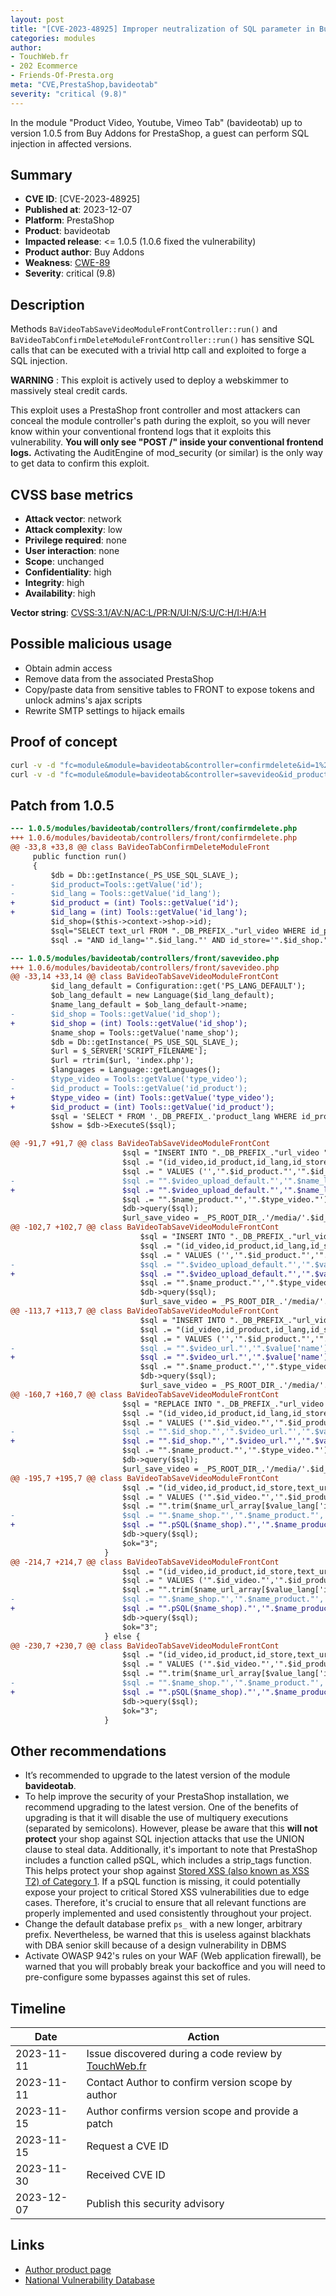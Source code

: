 ```yaml
---
layout: post
title: "[CVE-2023-48925] Improper neutralization of SQL parameter in Buy Addons - Product Video, Youtube, Vimeo Tab module for PrestaShop"
categories: modules
author:
- TouchWeb.fr
- 202 Ecommerce
- Friends-Of-Presta.org
meta: "CVE,PrestaShop,bavideotab"
severity: "critical (9.8)"
---
```


In the module "Product Video, Youtube, Vimeo Tab" (bavideotab) up to version 1.0.5 from Buy Addons for PrestaShop, a guest can perform SQL injection in affected versions.

## Summary

* **CVE ID**: [CVE-2023-48925]
* **Published at**: 2023-12-07
* **Platform**: PrestaShop
* **Product**: bavideotab
* **Impacted release**: <= 1.0.5 (1.0.6 fixed the vulnerability)
* **Product author**: Buy Addons
* **Weakness**: [CWE-89](https://cwe.mitre.org/data/definitions/89.html)
* **Severity**: critical (9.8)

## Description

Methods `BaVideoTabSaveVideoModuleFrontController::run()` and `BaVideoTabConfirmDeleteModuleFrontController::run()` has sensitive SQL calls that can be executed with a trivial http call and exploited to forge a SQL injection.

**WARNING** : This exploit is actively used to deploy a webskimmer to massively steal credit cards.

This exploit uses a PrestaShop front controller and most attackers can conceal the module controller's path during the exploit, so you will never know within your conventional frontend logs that it exploits this vulnerability. **You will only see "POST /" inside your conventional frontend logs.** Activating the AuditEngine of mod_security (or similar) is the only way to get data to confirm this exploit.

## CVSS base metrics

* **Attack vector**: network
* **Attack complexity**: low
* **Privilege required**: none
* **User interaction**: none
* **Scope**: unchanged
* **Confidentiality**: high
* **Integrity**: high
* **Availability**: high

**Vector string**: [CVSS:3.1/AV:N/AC:L/PR:N/UI:N/S:U/C:H/I:H/A:H](https://nvd.nist.gov/vuln-metrics/cvss/v3-calculator?vector=AV:N/AC:L/PR:N/UI:N/S:U/C:H/I:H/A:H)

## Possible malicious usage

* Obtain admin access
* Remove data from the associated PrestaShop
* Copy/paste data from sensitive tables to FRONT to expose tokens and unlock admins's ajax scripts
* Rewrite SMTP settings to hijack emails


## Proof of concept


```bash
curl -v -d "fc=module&module=bavideotab&controller=confirmdelete&id=1%27;select(0x73656C65637420736C656570283432293B)INTO@a;prepare`b`from@a;execute`b`;--&id_lang=1" 'https://preprod.X/'
curl -v -d "fc=module&module=bavideotab&controller=savevideo&id_product=1%22;select(0x73656C65637420736C656570283432293B)INTO@a;prepare`b`from@a;execute`b`;--&id_lang=1" 'https://preprod.X/'
```

## Patch from 1.0.5

```diff
--- 1.0.5/modules/bavideotab/controllers/front/confirmdelete.php
+++ 1.0.6/modules/bavideotab/controllers/front/confirmdelete.php
@@ -33,8 +33,8 @@ class BaVideoTabConfirmDeleteModuleFront
     public function run()
     {
         $db = Db::getInstance(_PS_USE_SQL_SLAVE_);
-        $id_product=Tools::getValue('id');
-        $id_lang = Tools::getValue('id_lang');
+        $id_product = (int) Tools::getValue('id');
+        $id_lang = (int) Tools::getValue('id_lang');
         $id_shop=($this->context->shop->id);
         $sql="SELECT text_url FROM "._DB_PREFIX_."url_video WHERE id_product='".$id_product."'";
         $sql .= "AND id_lang='".$id_lang."' AND id_store='".$id_shop."' AND type = 1 ";

```

```diff
--- 1.0.5/modules/bavideotab/controllers/front/savevideo.php
+++ 1.0.6/modules/bavideotab/controllers/front/savevideo.php
@@ -33,14 +33,14 @@ class BaVideoTabSaveVideoModuleFrontCont
         $id_lang_default = Configuration::get('PS_LANG_DEFAULT');
         $ob_lang_default = new Language($id_lang_default);
         $name_lang_default = $ob_lang_default->name;
-        $id_shop = Tools::getValue('id_shop');
+        $id_shop = (int) Tools::getValue('id_shop');
         $name_shop = Tools::getValue('name_shop');
         $db = Db::getInstance(_PS_USE_SQL_SLAVE_);
         $url = $_SERVER['SCRIPT_FILENAME'];
         $url = rtrim($url, 'index.php');
         $languages = Language::getLanguages();
-        $type_video = Tools::getValue('type_video');
-        $id_product = Tools::getValue('id_product');
+        $type_video = (int) Tools::getValue('type_video');
+        $id_product = (int) Tools::getValue('id_product');
         $sql = 'SELECT * FROM '._DB_PREFIX_.'product_lang WHERE id_product="'.$id_product.'"';
         $show = $db->ExecuteS($sql);

@@ -91,7 +91,7 @@ class BaVideoTabSaveVideoModuleFrontCont
                         $sql = "INSERT INTO "._DB_PREFIX_."url_video ";
                         $sql .= "(id_video,id_product,id_lang,id_store,text_url,language,shop,name_product,type)";
                         $sql .= " VALUES ('','".$id_product."','".$id_lang_default."','".$id_shop."','";
-                        $sql .= "".$video_upload_default."','".$name_lang_default."','".$name_shop."','";
+                        $sql .= "".$video_upload_default."','".$name_lang_default."','".pSQL($name_shop)."','";
                         $sql .= "".$name_product."','".$type_video."')";
                         $db->query($sql);
                         $url_save_video = _PS_ROOT_DIR_.'/media/'.$id_shop."/".$id_product."/";
@@ -102,7 +102,7 @@ class BaVideoTabSaveVideoModuleFrontCont
                             $sql = "INSERT INTO "._DB_PREFIX_."url_video ";
                             $sql .= "(id_video,id_product,id_lang,id_store,text_url,language,shop,name_product,type)";
                             $sql .= " VALUES ('','".$id_product."','".$value['id_lang']."','".$id_shop."','";
-                            $sql .= "".$video_upload_default."','".$value['name']."','".$name_shop."','";
+                            $sql .= "".$video_upload_default."','".$value['name']."','".pSQL($name_shop)."','";
                             $sql .= "".$name_product."','".$type_video."')";
                             $db->query($sql);
                             $url_save_video = _PS_ROOT_DIR_.'/media/'.$id_shop."/".$id_product."/";
@@ -113,7 +113,7 @@ class BaVideoTabSaveVideoModuleFrontCont
                             $sql = "INSERT INTO "._DB_PREFIX_."url_video ";
                             $sql .= "(id_video,id_product,id_lang,id_store,text_url,language,shop,name_product,type)";
                             $sql .= " VALUES ('','".$id_product."','".$value['id_lang']."','".$id_shop."','";
-                            $sql .= "".$video_url."','".$value['name']."','".$name_shop."','";
+                            $sql .= "".$video_url."','".$value['name']."','".pSQL($name_shop)."','";
                             $sql .= "".$name_product."','".$type_video."')";
                             $db->query($sql);
                             $url_save_video = _PS_ROOT_DIR_.'/media/'.$id_shop."/".$id_product."/";
@@ -160,7 +160,7 @@ class BaVideoTabSaveVideoModuleFrontCont
                         $sql = "REPLACE INTO "._DB_PREFIX_."url_video ";
                         $sql .= "(id_video,id_product,id_lang,id_store,text_url,language,shop,name_product,type)";
                         $sql .= " VALUES ('".$id_video."','".$id_product."','".$value['id_lang']."','";
-                        $sql .= "".$id_shop."','".$video_url."','".$value['name']."','".$name_shop."','";
+                        $sql .= "".$id_shop."','".$video_url."','".$value['name']."','".pSQL($name_shop)."','";
                         $sql .= "".$name_product."','".$type_video."')";
                         $db->query($sql);
                         $url_save_video = _PS_ROOT_DIR_.'/media/'.$id_shop."/".$id_product."/";
@@ -195,7 +195,7 @@ class BaVideoTabSaveVideoModuleFrontCont
                         $sql .= "(id_video,id_product,id_store,text_url,language,shop,name_product,type,id_lang)";
                         $sql .= " VALUES ('".$id_video."','".$id_product."','".$id_shop."','";
                         $sql .= "".trim($name_url_array[$value_lang['id_lang']])."','".$value_lang['name']."','";
-                        $sql .= "".$name_shop."','".$name_product."','".$type_video."','".$value_lang['id_lang']."')";
+                        $sql .= "".pSQL($name_shop)."','".$name_product."','".$type_video."','".$value_lang['id_lang']."')";
                         $db->query($sql);
                         $ok="3";
                     }
@@ -214,7 +214,7 @@ class BaVideoTabSaveVideoModuleFrontCont
                         $sql .= "(id_video,id_product,id_store,text_url,language,shop,name_product,type,id_lang)";
                         $sql .= " VALUES ('".$id_video."','".$id_product."','".$id_shop."','";
                         $sql .= "".trim($name_url_array[$value_lang['id_lang']])."','".$value_lang['name']."','";
-                        $sql .= "".$name_shop."','".$name_product."','".$type_video."','".$value_lang['id_lang']."')";
+                        $sql .= "".pSQL($name_shop)."','".$name_product."','".$type_video."','".$value_lang['id_lang']."')";
                         $db->query($sql);
                         $ok="3";
                     } else {
@@ -230,7 +230,7 @@ class BaVideoTabSaveVideoModuleFrontCont
                         $sql .= "(id_video,id_product,id_store,text_url,language,shop,name_product,type,id_lang)";
                         $sql .= " VALUES ('".$id_video."','".$id_product."','".$id_shop."','";
                         $sql .= "".trim($name_url_array[$value_lang['id_lang']])."','".$value_lang['name']."','";
-                        $sql .= "".$name_shop."','".$name_product."','".$type_video."','".$value_lang['id_lang']."')";
+                        $sql .= "".pSQL($name_shop)."','".$name_product."','".$type_video."','".$value_lang['id_lang']."')";
                         $db->query($sql);
                         $ok="3";
                     }
```

## Other recommendations

* It’s recommended to upgrade to the latest version of the module **bavideotab**.
* To help improve the security of your PrestaShop installation, we recommend upgrading to the latest version. One of the benefits of upgrading is that it will disable the use of multiquery executions (separated by semicolons). However, please be aware that this **will not protect** your shop against SQL injection attacks that use the UNION clause to steal data. Additionally, it's important to note that PrestaShop includes a function called pSQL, which includes a strip_tags function. This helps protect your shop against [Stored XSS (also known as XSS T2) of Category 1](https://security.friendsofpresta.org/modules/2023/02/07/stored-xss.html). If a pSQL function is missing, it could potentially expose your project to critical Stored XSS vulnerabilities due to edge cases. Therefore, it's crucial to ensure that all relevant functions are properly implemented and used consistently throughout your project.
* Change the default database prefix `ps_` with a new longer, arbitrary prefix. Nevertheless, be warned that this is useless against blackhats with DBA senior skill because of a design vulnerability in DBMS
* Activate OWASP 942's rules on your WAF (Web application firewall), be warned that you will probably break your backoffice and you will need to pre-configure some bypasses against this set of rules.

## Timeline

| Date | Action |
|--|--|
| 2023-11-11 | Issue discovered during a code review by [TouchWeb.fr](https://www.touchweb.fr) |
| 2023-11-11 | Contact Author to confirm version scope by author |
| 2023-11-15 | Author confirms version scope and provide a patch |
| 2023-11-15 | Request a CVE ID |
| 2023-11-30 | Received CVE ID |
| 2023-12-07 | Publish this security advisory |

## Links

* [Author product page](https://buy-addons.com/store/prestashop/module/product-video-youtube-vimeo-tab.html)
* [National Vulnerability Database](https://nvd.nist.gov/vuln/detail/CVE-2023-48925)
